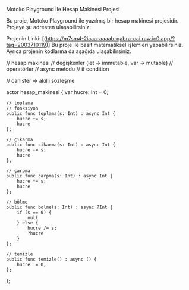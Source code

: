 Motoko Playground İle Hesap Makinesi Projesi

Bu proje, Motoko Playground ile yazılmış bir hesap makinesi projesidir. Projeye şu adresten ulaşabilirsiniz:

Projenin Linki:   [(https://m7sm4-2iaaa-aaaab-qabra-cai.raw.ic0.app/?tag=2003710119)]
Bu proje ile basit matematiksel işlemleri yapabilirsiniz.
Ayrıca projenin kodlarına da aşağıda ulaşabilirsiniz.


// hesap makinesi
// değişkenler (let -> immutable, var -> mutable)
// operatörler
// async metodu
// if condition

// canister => akıllı sözleşme

actor hesap_makinesi {
    var hucre: Int = 0;
    
    // toplama
    // fonksiyon
    public func toplama(s: Int) : async Int {
        hucre += s;
        hucre
    };
    
    // çıkarma
    public func cikarma(s: Int) : async Int {
        hucre -= s;
        hucre
    };
    
    // çarpma
    public func carpma(s: Int) : async Int {
        hucre *= s;
        hucre
    };
    
    // bölme
    public func bolme(s: Int) : async ?Int {
        if (s == 0) {
            null
        } else {
            hucre /= s;
            ?hucre
        }
    };
    
    // temizle
    public func temizle() : async () {
        hucre := 0;
    };
};

